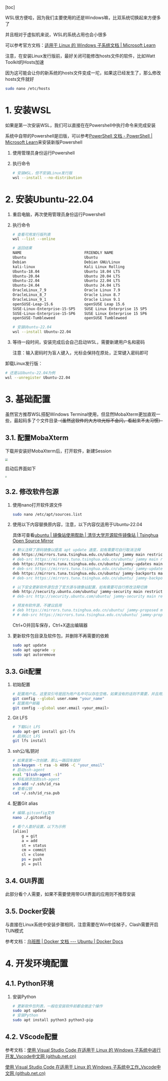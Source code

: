 [toc]

WSL很方便哈，因为我们主要使用的还是Windows嘛，比双系统切换起来方便多了

并且相对于虚拟机来说，WSL的系统占用也会小很多

可以参考官方文档：[适用于 Linux 的 Windows 子系统文档 | Microsoft Learn](https://learn.microsoft.com/zh-cn/windows/wsl/)

注意，在安装Linux发行版前，最好关闭可能修改hosts文件的软件，比如Watt Toolkit的Hosts加速

因为这可能会让你的新系统的hosts文件变成一坨，如果这已经发生了，那么修改hosts文件就好

```bash
sudo nano /etc/hosts
```

# 1. 安装WSL

如果是第一次安装WSL，我们可以直接在在Powershell中执行命令来完成安装

系统中自带的Powershell是旧版，可以参考[PowerShell 文档 - PowerShell | Microsoft Learn](https://learn.microsoft.com/zh-cn/powershell/?view=powershell-7.4)来安装新版Powershell

1. 使用管理员身份运行Powershell

2. 执行命令

   ```bash
   # 安装WSL，但不安装Linux发行版
   wsl --install --no-distribution
   ```

# 2. 安装Ubuntu-22.04

1. 重启电脑，再次使用管理员身份运行Powershell

2. 执行命令

    ```bash
    # 查看可用发行版列表
    wsl --list --online
    
    # 返回结果
    NAME                            FRIENDLY NAME
    Ubuntu                          Ubuntu
    Debian                          Debian GNU/Linux
    kali-linux                      Kali Linux Rolling
    Ubuntu-18.04                    Ubuntu 18.04 LTS
    Ubuntu-20.04                    Ubuntu 20.04 LTS
    Ubuntu-22.04                    Ubuntu 22.04 LTS
    Ubuntu-24.04                    Ubuntu 24.04 LTS
    OracleLinux_7_9                 Oracle Linux 7.9
    OracleLinux_8_7                 Oracle Linux 8.7
    OracleLinux_9_1                 Oracle Linux 9.1
    openSUSE-Leap-15.6              openSUSE Leap 15.6
    SUSE-Linux-Enterprise-15-SP5    SUSE Linux Enterprise 15 SP5
    SUSE-Linux-Enterprise-15-SP6    SUSE Linux Enterprise 15 SP6
    openSUSE-Tumbleweed             openSUSE Tumbleweed
    ```

    ```bash
    # 安装Ubuntu-22.04
    wsl --install Ubuntu-22.04
    ```

3. 等待一段时间，安装完成后会自己启动WSL，需要新建用户名和密码

   注意：输入密码时为盲人键入，光标会保持在原处，正常键入密码即可

卸载Linux发行版：

```bash
# 还是以Ubuntu-22.04为例
wsl --unregister Ubuntu-22.04
```

# 3. 基础配置

虽然官方推荐WSL搭配Windows Terminal使用，但显然MobaXterm更加直观一些，最起码多了个文件目录~~（虽然这软件的大方块光标不会闪，看起来不太习惯）~~

## 3.1. 配置MobaXterm

下载并安装好MobaXterm后，打开软件，新建Session

<img src="images/6_1.png" style="zoom: 50%;" />

启动后界面如下

<img src="images/6_2.png" style="zoom:33%;" />

## 3.2. 修改软件包源

1. 使用nano打开软件源文件

   ```bash
   sudo nano /etc/apt/sources.list
   ```

2. 使用以下内容替换原内容，注意，以下内容仅适用于Ubuntu-22.04

   具体可查看[ubuntu | 镜像站使用帮助 | 清华大学开源软件镜像站 | Tsinghua Open Source Mirror](https://mirrors.tuna.tsinghua.edu.cn/help/ubuntu/)

   ```bash
   # 默认注释了源码镜像以提高 apt update 速度，如有需要可自行取消注释
   deb https://mirrors.tuna.tsinghua.edu.cn/ubuntu/ jammy main restricted universe multiverse
   # deb-src https://mirrors.tuna.tsinghua.edu.cn/ubuntu/ jammy main restricted universe multiverse
   deb https://mirrors.tuna.tsinghua.edu.cn/ubuntu/ jammy-updates main restricted universe multiverse
   # deb-src https://mirrors.tuna.tsinghua.edu.cn/ubuntu/ jammy-updates main restricted universe multiverse
   deb https://mirrors.tuna.tsinghua.edu.cn/ubuntu/ jammy-backports main restricted universe multiverse
   # deb-src https://mirrors.tuna.tsinghua.edu.cn/ubuntu/ jammy-backports main restricted universe multiverse
   
   # 以下安全更新软件源包含了官方源与镜像站配置，如有需要可自行修改注释切换
   deb http://security.ubuntu.com/ubuntu/ jammy-security main restricted universe multiverse
   # deb-src http://security.ubuntu.com/ubuntu/ jammy-security main restricted universe multiverse
   
   # 预发布软件源，不建议启用
   # deb https://mirrors.tuna.tsinghua.edu.cn/ubuntu/ jammy-proposed main restricted universe multiverse
   # # deb-src https://mirrors.tuna.tsinghua.edu.cn/ubuntu/ jammy-proposed main restricted universe multiverse
   ```

   Ctrl+O并回车保存，Ctrl+X退出编辑器

3. 更新软件包目录及软件包，并删除不再需要的依赖

   ```bash
   sudo apt update
   sudo apt upgrade -y
   sudo apt autoremove
   ```

## 3.3. Git配置

1. 初始配置

   ```bash
   # 配置用户名，这里双引号是因为用户名中可以存在空格，如果没有的话则不需要，并且用户名中不能有大写字母
   git config --global user.name "your_name"
   # 配置用户邮箱
   git config --global user.email <your_email>
   ```

2. Git LFS

   ```bash
   # 下载Git LFS
   sudo apt-get install git-lfs
   # 启用Git LFS
   git lfs install
   ```

3. ssh公/私钥对

   ```bash
   # 如果是第一次创建，那么一路回车就好
   ssh-keygen -t rsa -b 4096 -C "your_email"
   # 启动ssh-agent
   eval "$(ssh-agent -s)"
   # 将私钥添加到ssh-agent
   ssh-add ~/.ssh/id_rsa
   # 查看公钥
   cat ~/.ssh/id_rsa.pub
   ```

4. 配置Git alias

   ```bash
   # 编辑.gitconfig文件
   nano ./.gitconfig
   ```

   ```bash
   # 看个人喜好设置，以下为示例
   [alias]
       g = git
       a = add
       st = status
       cm = commit
       cl = clone
       ps = push
       pl = pull
   ```

## 3.4. GUI界面

此部分看个人需要，如果不需要使用带GUI界面的应用则不推荐安装



## 3.5. Docker安装

与直接在Linux系统中安装步骤相同，注意需要在Win中挂梯子，Clash需要开启TUN模式

参考文档：[乌班图 | Docker 文档 --- Ubuntu | Docker Docs](https://docs.docker.com/engine/install/ubuntu/)





# 4. 开发环境配置

## 4.1. Python环境

1. 安装Python

   ```bash
   # 更新软件包列表，一般在安装软件前都会做这个操作
   sudo apt update
   # 安装Python
   sudo apt install python3 python3-pip
   ```

## 4.2. VScode配置

参考文档：[使用 Visual Studio Code 在适用于 Linux 的 Windows 子系统中进行开发_Vscode中文网 (github.net.cn)](https://vscode.github.net.cn/docs/remote/wsl)

[使用 Visual Studio Code 在适用于 Linux 的 Windows 子系统中工作_Vscode中文网 (github.net.cn)](https://vscode.github.net.cn/docs/remote/wsl-tutorial)
